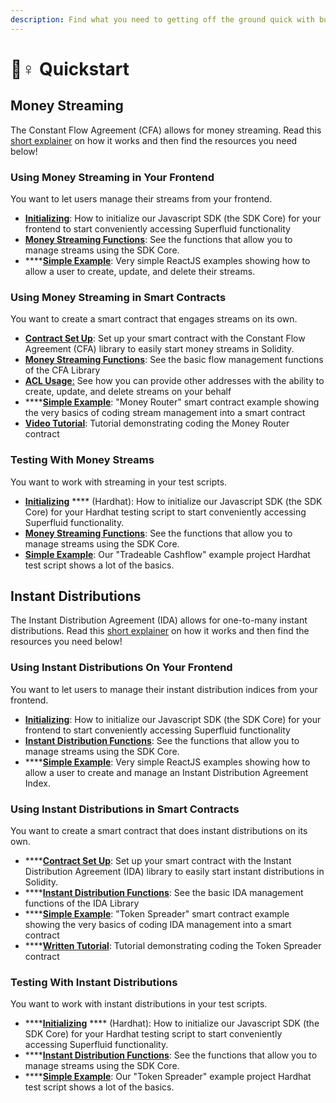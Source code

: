 ```yaml
---
description: Find what you need to getting off the ground quick with building on Superfluid
---
```


# 🏃♀ Quickstart

## Money Streaming

The Constant Flow Agreement (CFA) allows for money streaming. Read this [short explainer](https://docs.superfluid.finance/superfluid/protocol-overview/in-depth-overview/super-agreements/constant-flow-agreement-cfa) on how it works and then find the resources you need below!

### Using Money Streaming in Your Frontend

You want to let users manage their streams from your frontend.

* [**Initializing**](https://docs.superfluid.finance/superfluid/developers/sdk-initialization/sdk-core/sdk-core-initialization#infura-provider-initialization): How to initialize our Javascript SDK (the SDK Core) for your frontend to start conveniently accessing Superfluid functionality
* [**Money Streaming Functions**](https://docs.superfluid.finance/superfluid/developers/sdk-initialization/sdk-core/cfa-operations): See the functions that allow you to manage streams using the SDK Core.&#x20;
* ****[**Simple Example**](https://docs.superfluid.finance/superfluid/developers/interactive-tutorials/money-streaming-1): Very simple ReactJS examples showing how to allow a user to create, update, and delete their streams.

### Using Money Streaming in Smart Contracts

You want to create a smart contract that engages streams on its own.

* [**Contract Set Up**](https://docs.superfluid.finance/superfluid/developers/solidity-examples/solidity-libraries/cfav1-library#the-cfa-library): Set up your smart contract with the Constant Flow Agreement (CFA) library to easily start money streams in Solidity.
* [**Money Streaming Functions**](https://docs.superfluid.finance/superfluid/developers/solidity-examples/solidity-libraries/cfav1-library#using-the-cfa-library): See the basic flow management functions of the CFA Library
* [**ACL Usage**:](constant-flow-agreement-cfa/cfa-access-control-list-acl/) See how you can provide other addresses with the ability to create, update, and delete streams on your behalf
* ****[**Simple Example**](https://github.com/superfluid-finance/super-examples/tree/main/examples/money-streaming-intro): "Money Router" smart contract example showing the very basics of coding stream management into a smart contract
* [**Video Tutorial**](https://www.youtube.com/watch?v=1mwbYQ429IU): Tutorial demonstrating coding the Money Router contract

### Testing With Money Streams

You want to work with streaming in your test scripts.

* [**Initializing**](https://docs.superfluid.finance/superfluid/developers/sdk-initialization/sdk-core/sdk-core-initialization#hardhat-signer-example) **** (Hardhat): How to initialize our Javascript SDK (the SDK Core) for your Hardhat testing script to start conveniently accessing Superfluid functionality.
* [**Money Streaming Functions**](https://docs.superfluid.finance/superfluid/developers/sdk-initialization/sdk-core/cfa-operations): See the functions that allow you to manage streams using the SDK Core.
* [**Simple Example**](https://github.com/superfluid-finance/super-examples/tree/main/examples/tradeable-cashflow): Our "Tradeable Cashflow" example project Hardhat test script shows a lot of the basics.

## Instant Distributions

The Instant Distribution Agreement (IDA) allows for one-to-many instant distributions. Read this [short explainer](https://docs.superfluid.finance/superfluid/protocol-overview/in-depth-overview/super-agreements/instant-distribution-agreement-ida) on how it works and then find the resources you need below!

### Using Instant Distributions On Your Frontend

You want to let users to manage their instant distribution indices from your frontend.

* [**Initializing**](https://docs.superfluid.finance/superfluid/developers/sdk-initialization/sdk-core/sdk-core-initialization#infura-provider-initialization): How to initialize our Javascript SDK (the SDK Core) for your frontend to start conveniently accessing Superfluid functionality
* [**Instant Distribution Functions**](https://docs.superfluid.finance/superfluid/developers/sdk-initialization/sdk-core/ida-operations): See the functions that allow you to manage streams using the SDK Core.
* ****[**Simple Example**](https://docs.superfluid.finance/superfluid/developers/interactive-tutorials/instant-distribution): Very simple ReactJS examples showing how to allow a user to create and manage an Instant Distribution Agreement Index.

### Using Instant Distributions in Smart Contracts

You want to create a smart contract that does instant distributions on its own.

* ****[**Contract Set Up**](https://docs.superfluid.finance/superfluid/developers/solidity-examples/solidity-libraries/idav1-library#importing-and-initialization): Set up your smart contract with the Instant Distribution Agreement (IDA) library to easily start instant distributions in Solidity.
* ****[**Instant Distribution Functions**](https://docs.superfluid.finance/superfluid/developers/solidity-examples/solidity-libraries/idav1-library#api-specification): See the basic IDA management functions of the IDA Library
* ****[**Simple Example**](https://github.com/superfluid-finance/super-examples/tree/main/examples/instant-distribution-intro): "Token Spreader" smart contract example showing the very basics of coding IDA management into a smart contract
* ****[**Written Tutorial**](https://github.com/superfluid-finance/super-examples/tree/main/examples/instant-distribution-intro#ida-tutorial): Tutorial demonstrating coding the Token Spreader contract

### Testing With Instant Distributions

You want to work with instant distributions in your test scripts.

* ****[**Initializing**](https://docs.superfluid.finance/superfluid/developers/sdk-initialization/sdk-core/sdk-core-initialization#hardhat-signer-example) **** (Hardhat): How to initialize our Javascript SDK (the SDK Core) for your Hardhat testing script to start conveniently accessing Superfluid functionality.
* ****[**Instant Distribution Functions**](https://docs.superfluid.finance/superfluid/developers/sdk-initialization/sdk-core/ida-operations): See the functions that allow you to manage streams using the SDK Core.
* ****[**Simple Example**](https://github.com/superfluid-finance/protocol-monorepo/blob/dev/examples/beginner-examples/token-spreader/test/TokenSpreader.test.js): Our "Token Spreader" example project Hardhat test script shows a lot of the basics.
